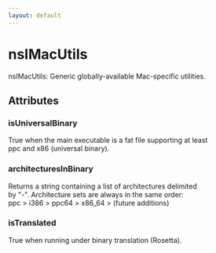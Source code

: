 ```yaml
---
layout: default
---
```


# nsIMacUtils #
  
nsIMacUtils: Generic globally-available Mac-specific utilities.  
  

## Attributes ##

### isUniversalBinary ###
  
True when the main executable is a fat file supporting at least  
ppc and x86 (universal binary).  
  

### architecturesInBinary ###
  
Returns a string containing a list of architectures delimited  
by "-". Architecture sets are always in the same order:  
ppc > i386 > ppc64 > x86_64 > (future additions)  
  

### isTranslated ###
  
True when running under binary translation (Rosetta).  
  
